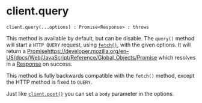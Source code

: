 # client.query

```
client.query(...options) : Promise<Response> : throws
```

This method is available by default, but can be disable. The `query()` method will start a `HTTP QUERY` request, using [`fetch()`](https://developer.mozilla.org/en-US/docs/Web/API/fetch), with the given options. It will return a [Promise]()https://developer.mozilla.org/en-US/docs/Web/JavaScript/Reference/Global_Objects/Promise which resolves in a [Response](../response/README.md) on success.

This method is fully backwards compatible with the `fetch()` method, except the HTTP method is fixed to `QUERY`.

Just like [`client.post()`](./post.md) you can set a `body` parameter in the options.
